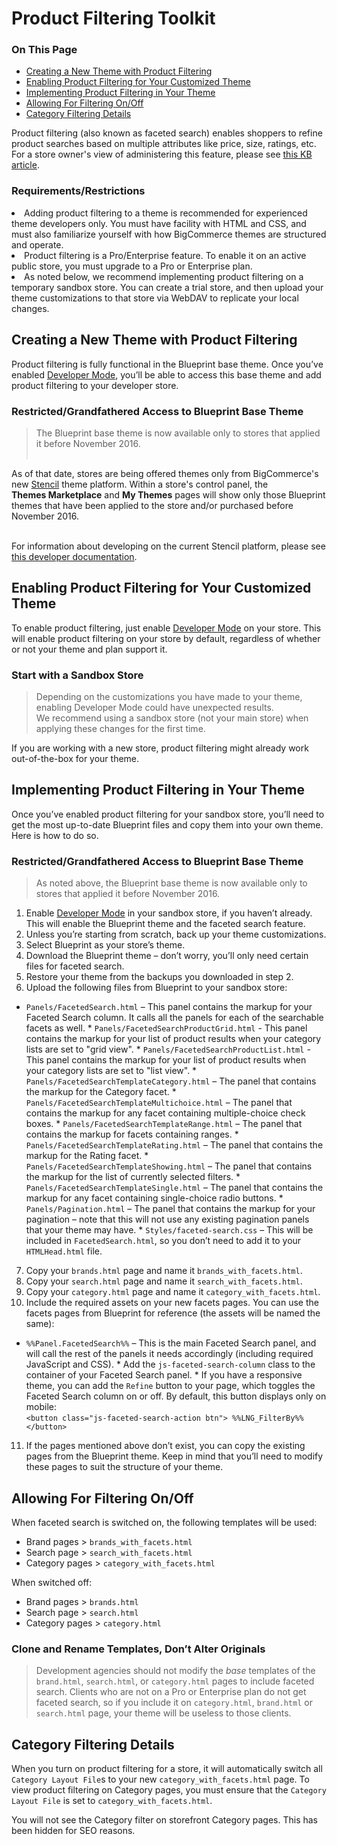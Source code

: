# Product Filtering Toolkit

<div class="otp" id="no-index">

### On This Page
- [Creating a New Theme with Product Filtering](#creating-a-new-theme-with-product-filtering)
- [Enabling Product Filtering for Your Customized Theme](#enabling-product-filtering-for-your-customized-theme)
- [Implementing Product Filtering in Your Theme](#implementing-product-filtering-in-your-theme)
- [Allowing For Filtering On/Off](#allowing-for-filtering-onoff)
- [Category Filtering Details](#category-filtering-details)

</div> 

Product filtering (also known as faceted search) enables shoppers to refine product searches based on multiple attributes like price, size, ratings, etc. For a store owner's view of administering this feature, please see <a href="https://forum.bigcommerce.com/s/article/Product-Filtering-Settings" target="_blank">this KB article</a>. 


<div class="HubBlock--callout">
<div class="CalloutBlock--warning">
<div class="HubBlock-content">
    
<!-- theme: warning -->

### Requirements/Restrictions
> <ul>
<li>
Adding product filtering to a theme is recommended for experienced theme developers only. You must have facility with HTML and CSS, and must also familiarize yourself with how BigCommerce themes are structured and operate. </li>
<li>
Product filtering is a Pro/Enterprise feature. To enable it on an active public store, you must upgrade to a Pro or Enterprise plan.
</li>
<li>
As noted below, we recommend implementing product filtering on a temporary sandbox store. You can create a trial store, and then upload your theme customizations to that store via WebDAV to replicate your local changes.</li>
</ul>

</div>
</div>
</div>





## Creating a New Theme with Product Filtering 

Product filtering is fully functional in the Blueprint base theme. Once you’ve enabled [Developer Mode](#blueprint-and-developer-mode), you’ll be able to access this base theme and add product filtering to your developer store.


<div class="HubBlock--callout">
<div class="CalloutBlock--warning">
<div class="HubBlock-content">
    
<!-- theme: warning -->

### Restricted/Grandfathered Access to Blueprint Base Theme
> The Blueprint base theme is now available only to stores that applied it before November 2016. <br><br>

As of that date, stores are being offered themes only from BigCommerce's new <a href="https://support.bigcommerce.com/articles/Public/The-Stencil-Theme-Platform" target="_blank">Stencil</a> theme platform. Within a store's control panel, the <NOBR><b>Themes Marketplace</b></nobr> and <NOBR><b>My Themes</b></nobr> pages will show only those Blueprint themes that have been applied to the store and/or purchased before November 2016. <br><br> 

For information about developing on the current Stencil platform, please see <a href="https://stencil.bigcommerce.com/docs/" target="_blank">this developer documentation</a>.

</div>
</div>
</div>





## Enabling Product Filtering for Your Customized Theme 

To enable product filtering, just enable [Developer Mode](#devmode) on your store. This will enable product filtering on your store by default, regardless of whether or not your theme and plan support it.


<div class="HubBlock--callout">
<div class="CalloutBlock--warning">
<div class="HubBlock-content">
    
<!-- theme: warning -->

### Start with a Sandbox Store
> Depending on the customizations you have made to your theme, enabling Developer Mode could have unexpected results. <NOBR>We recommend</nobr> using a sandbox store (not your main store) when applying these changes for the first time.

</div>
</div>
</div>

If you are working with a new store, product filtering might already work out-of-the-box for your theme.







## Implementing Product Filtering in Your Theme 

Once you’ve enabled product filtering for your sandbox store, you’ll need to get the most up-to-date Blueprint files and copy them into your own theme. Here is how to do so.


<div class="HubBlock--callout">
<div class="CalloutBlock--warning">
<div class="HubBlock-content">
    
<!-- theme: warning -->

###  Restricted/Grandfathered Access to Blueprint Base Theme

> As noted above, the Blueprint base theme is now available only to stores that applied it before November 2016.

</div>
</div>
</div>

1.  Enable [Developer Mode](#devmode) in your sandbox store, if you haven’t already. This will enable the Blueprint theme and the faceted search feature.
2.  Unless you’re starting from scratch, back up your theme customizations.
3.  Select Blueprint as your store’s theme. 
4.  Download the Blueprint theme – don’t worry, you’ll only need certain files for faceted search.
5.  Restore your theme from the backups you downloaded in step 2.
6.  Upload the following files from Blueprint to your sandbox store:
   *   `Panels/FacetedSearch.html` – This panel contains the markup for your Faceted Search column. It calls all the panels for each of the searchable facets as well.
    *   `Panels/FacetedSearchProductGrid.html` - This panel contains the markup for your list of product results when your category lists are set to "grid view".
    *   `Panels/FacetedSearchProductList.html` - This panel contains the markup for your list of product results when your category lists are set to "list view".
    *   `Panels/FacetedSearchTemplateCategory.html` – The panel that contains the markup for the Category facet.
    *   `Panels/FacetedSearchTemplateMultichoice.html` – The panel that contains the markup for any facet containing multiple-choice check boxes.
    *   `Panels/FacetedSearchTemplateRange.html` – The panel that contains the markup for facets containing ranges.
    *   `Panels/FacetedSearchTemplateRating.html` – The panel that contains the markup for the Rating facet.
    *   `Panels/FacetedSearchTemplateShowing.html` – The panel that contains the markup for the list of currently selected filters.
    *   `Panels/FacetedSearchTemplateSingle.html` – The panel that contains the markup for any facet containing single-choice radio buttons.
    *   `Panels/Pagination.html` – The panel that contains the markup for your pagination – note that this will not use any existing pagination panels that your theme may have.
    *   `Styles/faceted-search.css` – This will be included in `FacetedSearch.html`, so you don’t need to add it to your `HTMLHead.html` file.

7.  Copy your `brands.html` page and name it `brands_with_facets.html`.
8.  Copy your `search.html` page and name it `search_with_facets.html`.
9.  Copy your `category.html` page and name it `category_with_facets.html`.
10.  Include the required assets on your new facets pages. You can use the facets pages from Blueprint for reference (the assets will be named the same):
   *   `%%Panel.FacetedSearch%%` – This is the main Faceted Search panel, and will call the rest of the panels it needs accordingly (including required JavaScript and CSS).
    *   Add the `js-faceted-search-column` class to the container of your Faceted Search panel.
    *   If you have a responsive theme, you can add the `Refine` button to your page, which toggles the Faceted Search column on or off. By default, this button displays only on mobile:<br>
    `<button class="js-faceted-search-action btn"> %%LNG_FilterBy%% </button>`
11.  If the pages mentioned above don’t exist, you can copy the existing pages from the Blueprint theme. Keep in mind that you’ll need to modify these pages to suit the structure of your theme.





## Allowing For Filtering On/Off 

When faceted search is switched on, the following templates will be used:

*   Brand pages > `brands_with_facets.html`
*   Search page > `search_with_facets.html`
*   Category pages > `category_with_facets.html`

When switched off:

*   Brand pages > `brands.html`
*   Search page > `search.html`
*   Category pages > `category.html`


<div class="HubBlock--callout">
<div class="CalloutBlock--warning">
<div class="HubBlock-content">
    
<!-- theme: warning -->

###  Clone and Rename Templates, Don’t Alter Originals
> Development agencies should not modify the <em>base</em> templates of the <code>brand.html</code>, <code>search.html</code>, or <code>category.html</code> pages to include faceted search. Clients who are not on a Pro or Enterprise plan do not get faceted search, so if you include it on <code>category.html</code>, <code>brand.html</code> or <code>search.html</code> page, your theme will be useless to those clients.

</div>
</div>
</div>



## Category Filtering Details 

When you turn on product filtering for a store, it will automatically switch all `Category Layout File`s to your new `category_with_facets.html` page. To view product filtering on Category pages, you must ensure that the `Category Layout File` is set to `category_with_facets.html`.

You will not see the Category filter on storefront Category pages. This has been hidden for SEO reasons.

